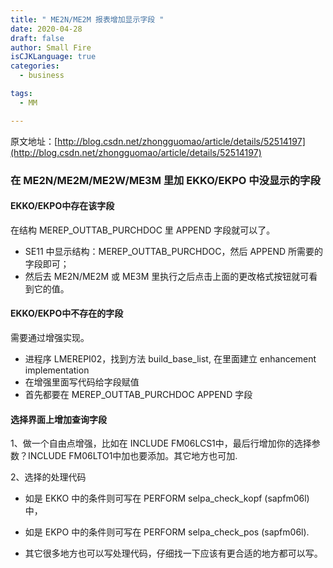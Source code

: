```yaml
---
title: " ME2N/ME2M 报表增加显示字段 "
date: 2020-04-28
draft: false
author: Small Fire
isCJKLanguage: true
categories: 
  - business

tags: 
  - MM

---
```


原文地址：[http://blog.csdn.net/zhongguomao/article/details/52514197](http://blog.csdn.net/zhongguomao/article/details/52514197)



### 在 ME2N/ME2M/ME2W/ME3M 里加 EKKO/EKPO 中没显示的字段

#### EKKO/EKPO中存在该字段

在结构 MEREP_OUTTAB_PURCHDOC 里 APPEND 字段就可以了。

- SE11 中显示结构：MEREP_OUTTAB_PURCHDOC，然后 APPEND 所需要的字段即可；
- 然后去 ME2N/ME2M 或 ME3M 里执行之后点击上面的更改格式按钮就可看到它的值。

#### EKKO/EKPO中不存在的字段

需要通过增强实现。

- 进程序 LMEREPI02，找到方法 build_base_list, 在里面建立 enhancement implementation
- 在增强里面写代码给字段赋值
- 首先都要在 MEREP_OUTTAB_PURCHDOC APPEND 字段

#### 选择界面上增加查询字段

1、做一个自由点增强，比如在  INCLUDE FM06LCS1中，最后行增加你的选择参数？INCLUDE FM06LTO1中加也要添加。其它地方也可加.

2、选择的处理代码

- 如是 EKKO 中的条件则可写在  PERFORM selpa_check_kopf (sapfm06l) 中，

- 如是 EKPO 中的条件则可写在  PERFORM selpa_check_pos (sapfm06l). 
- 其它很多地方也可以写处理代码，仔细找一下应该有更合适的地方都可以写。